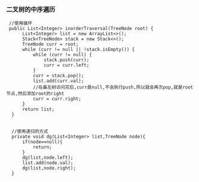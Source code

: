 ### 二叉树的中序遍历
  
     //使用循环
     public List<Integer> inorderTraversal(TreeNode root) {
          List<Integer> list = new ArrayList<>();
          Stack<TreeNode> stack = new Stack<>();
          TreeNode curr = root;
          while (curr != null || !stack.isEmpty()) {
              while (curr != null) {
                  stack.push(curr);
                  curr = curr.left;
              }
              curr = stack.pop();
              list.add(curr.val);
              //在最左树访问完后,curr是null,不会执行push,所以就会再次pop,就是root节点,然后添加root的right
              curr = curr.right;
          }
          return list;
      }
      
      
      //使用递归的方式
      private void dg(List<Integer> list,TreeNode node){
          if(node==null){
              return;
          }
          dg(list,node.left);
          list.add(node.val);
          dg(list,node.right);
      }